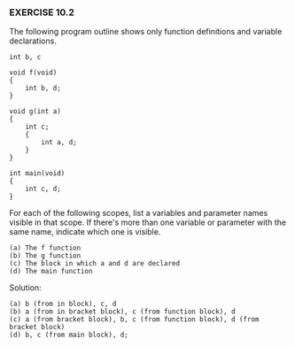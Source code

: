 ### EXERCISE 10.2
The following program outline shows only function definitions and variable declarations.

```
int b, c

void f(void)
{
    int b, d;
}

void g(int a)
{
    int c;
    {
        int a, d;
    }
}

int main(void)
{
    int c, d;
}
```

For each of the following scopes, list a variables and parameter names visible in that scope.
If there's more than one variable or parameter with the same name, indicate which one is visible.

```
(a) The f function
(b) The g function
(c) The block in which a and d are declared
(d) The main function
```

Solution:

```
(a) b (from in block), c, d
(b) a (from in bracket block), c (from function block), d
(c) a (from bracket block), b, c (from function block), d (from bracket block)  
(d) b, c (from main block), d; 
```
